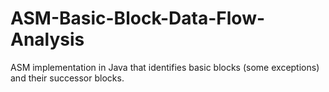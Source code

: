 # ASM-Basic-Block-Data-Flow-Analysis
ASM implementation in Java that identifies basic blocks (some exceptions) and their successor blocks.
